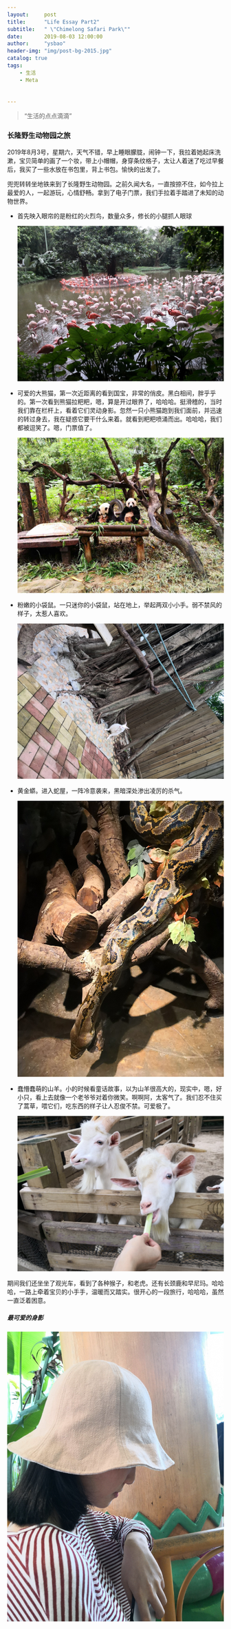 ```yaml
---
layout:     post
title:      "Life Essay Part2"
subtitle:   " \"Chimelong Safari Park\""
date:       2019-08-03 12:00:00
author:     "ysbao"
header-img: "img/post-bg-2015.jpg"
catalog: true
tags:
    - 生活
    - Meta


---
```


> “生活的点点滴滴”

### 长隆野生动物园之旅

2019年8月3号，星期六，天气不错，早上睡眼朦胧，闹钟一下，我拉着她起床洗漱，宝贝简单的画了一个妆，带上小帽帽，身穿条纹格子，太让人着迷了吃过早餐后，我买了一些水放在书包里，背上书包。愉快的出发了。

兜兜转转坐地铁来到了长隆野生动物园。之前久闻大名，一直按捺不住，如今拉上最爱的人，一起游玩，心情舒畅。拿到了电子门票，我们手拉着手踏进了未知的动物世界。

* 首先映入眼帘的是粉红的火烈鸟，数量众多，修长的小腿抓人眼球

  ![img](/img/mylove/picture15.jpg)

* 可爱的大熊猫，第一次近距离的看到国宝，非常的俏皮。黑白相间，胖乎乎的。第一次看到熊猫拉粑粑，嗯，算是开过眼界了，哈哈哈。挺滑稽的，当时我们靠在栏杆上，看着它们灵动身影。忽然一只小熊猫跑到我们面前，并迅速的转过身去，我在疑惑它要干什么来着。就看到粑粑喷涌而出。哈哈哈，我们都被逗笑了。嗯，门票值了。

  ![img](/img/mylove/picture18.jpg)

* 粉嫩的小袋鼠。一只迷你的小袋鼠，站在地上，举起两双小小手。弱不禁风的样子，太惹人喜欢。

  ![img](/img/mylove/picture11.jpg)

* 黄金蟒。进入蛇屋，一阵冷意袭来，黑暗深处渗出凌厉的杀气。

  ![img](/img/mylove/picture17.jpg)

* 蠢懵蠢萌的山羊。小的时候看童话故事，以为山羊很高大的，现实中，嗯，好小只，看上去就像一个老爷爷对着你微笑。啊啊阿，太客气了。我们忍不住买了蒿草，喂它们，吃东西的样子让人忍俊不禁。可爱极了。

  ![img](/img/mylove/picture16.jpg)

期间我们还坐坐了观光车，看到了各种猴子，和老虎。还有长颈鹿和早尼玛。哈哈哈，一路上牵着宝贝的小手手，温暖而又踏实。很开心的一段旅行，哈哈哈，虽然一直泛着困意。

##### 最可爱的身影

![心动背影](/img/mylove/picture12.jpg)

